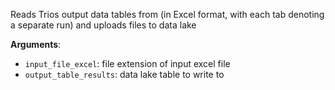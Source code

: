 Reads Trios output data tables from (in Excel format, with each tab denoting a separate run) and uploads files to data lake

**Arguments**:

- `input_file_excel`: file extension of input excel file
- `output_table_results`: data lake table to write to

